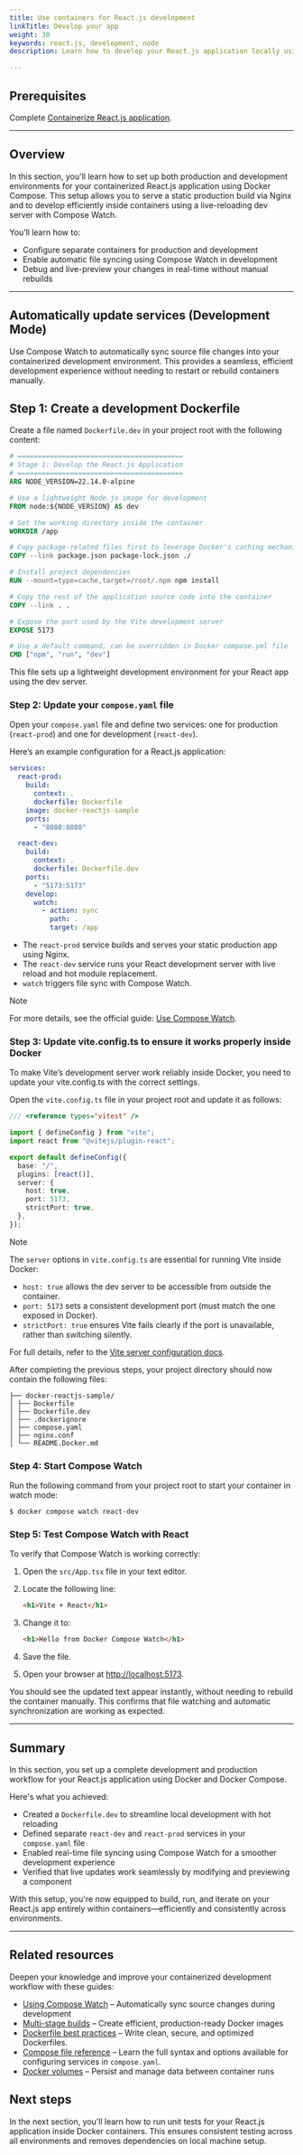 ```yaml
---
title: Use containers for React.js development
linkTitle: Develop your app
weight: 30
keywords: react.js, development, node
description: Learn how to develop your React.js application locally using containers.

---
```


## Prerequisites

Complete [Containerize React.js application](containerize.md).

---

## Overview

In this section, you'll learn how to set up both production and development environments for your containerized React.js application using Docker Compose. This setup allows you to serve a static production build via Nginx and to develop efficiently inside containers using a live-reloading dev server with Compose Watch.

You’ll learn how to:
- Configure separate containers for production and development
- Enable automatic file syncing using Compose Watch in development
- Debug and live-preview your changes in real-time without manual rebuilds

---

## Automatically update services (Development Mode)

Use Compose Watch to automatically sync source file changes into your containerized development environment. This provides a seamless, efficient development experience without needing to restart or rebuild containers manually.

## Step 1: Create a development Dockerfile

Create a file named `Dockerfile.dev` in your project root with the following content:

```dockerfile
# =========================================
# Stage 1: Develop the React.js Application
# =========================================
ARG NODE_VERSION=22.14.0-alpine

# Use a lightweight Node.js image for development
FROM node:${NODE_VERSION} AS dev

# Set the working directory inside the container
WORKDIR /app

# Copy package-related files first to leverage Docker's caching mechanism
COPY --link package.json package-lock.json ./

# Install project dependencies
RUN --mount=type=cache,target=/root/.npm npm install

# Copy the rest of the application source code into the container
COPY --link . .

# Expose the port used by the Vite development server
EXPOSE 5173

# Use a default command, can be overridden in Docker compose.yml file
CMD ["npm", "run", "dev"]
```

This file sets up a lightweight development environment for your React app using the dev server.


### Step 2: Update your `compose.yaml` file

Open your `compose.yaml` file and define two services: one for production (`react-prod`) and one for development (`react-dev`).

Here’s an example configuration for a React.js application:

```yaml
services:
  react-prod:
    build:
      context: .
      dockerfile: Dockerfile
    image: docker-reactjs-sample
    ports:
      - "8080:8080"

  react-dev:
    build:
      context: .
      dockerfile: Dockerfile.dev
    ports:
      - "5173:5173"
    develop:
      watch:
        - action: sync
          path: .
          target: /app

```
- The `react-prod` service builds and serves your static production app using Nginx.
- The `react-dev` service runs your React development server with live reload and hot module replacement.
- `watch` triggers file sync with Compose Watch.

> [!NOTE]
> For more details, see the official guide: [Use Compose Watch](/manuals/compose/how-tos/file-watch.md).

### Step 3: Update vite.config.ts to ensure it works properly inside Docker

To make Vite’s development server work reliably inside Docker, you need to update your vite.config.ts with the correct settings.

Open the `vite.config.ts` file in your project root and update it as follows:

```ts
/// <reference types="vitest" />

import { defineConfig } from "vite";
import react from "@vitejs/plugin-react";

export default defineConfig({
  base: "/",
  plugins: [react()],
  server: {
    host: true,
    port: 5173,
    strictPort: true,
  },
});
```

> [!NOTE]
> The `server` options in `vite.config.ts` are essential for running Vite inside Docker:
> - `host: true` allows the dev server to be accessible from outside the container.
> - `port: 5173` sets a consistent development port (must match the one exposed in Docker).
> - `strictPort: true` ensures Vite fails clearly if the port is unavailable, rather than switching silently.
> 
> For full details, refer to the [Vite server configuration docs](https://vitejs.dev/config/server-options.html).


After completing the previous steps, your project directory should now contain the following files:

```text
├── docker-reactjs-sample/
│ ├── Dockerfile
│ ├── Dockerfile.dev
│ ├── .dockerignore
│ ├── compose.yaml
│ ├── nginx.conf
│ └── README.Docker.md
```

### Step 4: Start Compose Watch

Run the following command from your project root to start your container in watch mode:

```console
$ docker compose watch react-dev
```

### Step 5: Test Compose Watch with React

To verify that Compose Watch is working correctly:

1. Open the `src/App.tsx` file in your text editor.

2. Locate the following line:

    ```html
    <h1>Vite + React</h1>
    ```

3. Change it to:

    ```html
    <h1>Hello from Docker Compose Watch</h1>
    ```

4. Save the file.

5. Open your browser at [http://localhost:5173](http://localhost:5173).

You should see the updated text appear instantly, without needing to rebuild the container manually. This confirms that file watching and automatic synchronization are working as expected.

---

## Summary

In this section, you set up a complete development and production workflow for your React.js application using Docker and Docker Compose.

Here's what you achieved:
- Created a `Dockerfile.dev` to streamline local development with hot reloading  
- Defined separate `react-dev` and `react-prod` services in your `compose.yaml` file  
- Enabled real-time file syncing using Compose Watch for a smoother development experience  
- Verified that live updates work seamlessly by modifying and previewing a component

With this setup, you're now equipped to build, run, and iterate on your React.js app entirely within containers—efficiently and consistently across environments.

---

## Related resources

Deepen your knowledge and improve your containerized development workflow with these guides:

- [Using Compose Watch](/manuals/compose/how-tos/file-watch.md) – Automatically sync source changes during development  
- [Multi-stage builds](/manuals/build/building/multi-stage.md) – Create efficient, production-ready Docker images  
- [Dockerfile best practices](/build/building/best-practices/) – Write clean, secure, and optimized Dockerfiles.
- [Compose file reference](/compose/compose-file/) – Learn the full syntax and options available for configuring services in `compose.yaml`.
- [Docker volumes](/storage/volumes/) – Persist and manage data between container runs  

## Next steps

In the next section, you'll learn how to run unit tests for your React.js application inside Docker containers. This ensures consistent testing across all environments and removes dependencies on local machine setup.
